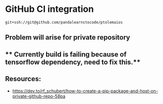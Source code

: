 # GitHub CI integration

```
git+ssh://git@github.com/pandalearnstocode/ptolemaios
```

## **Problem will arise for private repository**

## ** Currently build is failing because of tensorflow dependency, need to fix this.**

## Resources:

- https://dev.to/rf_schubert/how-to-create-a-pip-package-and-host-on-private-github-repo-58pa
